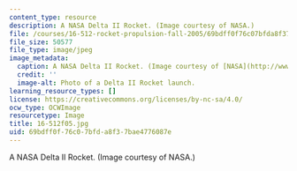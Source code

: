 ```yaml
---
content_type: resource
description: A NASA Delta II Rocket. (Image courtesy of NASA.)
file: /courses/16-512-rocket-propulsion-fall-2005/69bdff0f76c07bfda8f37bae4776087e_16-512f05.jpg
file_size: 50577
file_type: image/jpeg
image_metadata:
  caption: A NASA Delta II Rocket. (Image courtesy of [NASA](http://www.nasa.gov/).)
  credit: ''
  image-alt: Photo of a Delta II Rocket launch.
learning_resource_types: []
license: https://creativecommons.org/licenses/by-nc-sa/4.0/
ocw_type: OCWImage
resourcetype: Image
title: 16-512f05.jpg
uid: 69bdff0f-76c0-7bfd-a8f3-7bae4776087e
---
```

A NASA Delta II Rocket. (Image courtesy of NASA.)
